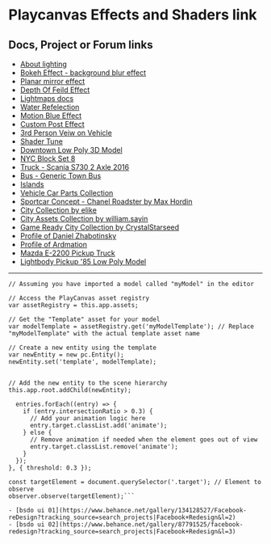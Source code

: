 # Playcanvas Effects and Shaders link
## Docs, Project or Forum links

- [About lighting](https://developer.playcanvas.com/en/user-manual/graphics/lighting/lights/)
- [Bokeh Effect - background blur effect](https://forum.playcanvas.com/t/bokeh-effect-just-for-background/26832)
- [Planar mirror effect](https://playcanvas.com/project/717166/overview/planar-mirror-reflection)
- [Depth Of Feild Effect](https://playcanvas.com/project/6461/overview)
- [Lightmaps docs](https://developer.playcanvas.com/user-manual/graphics/lighting/runtime-lightmaps/)
- [Water Refelection](https://playcanvas.com/project/712960/overview/water-reflections)
- [Motion Blue Effect](https://playcanvas.com/project/362233/overview/tutorial-motion-blur)
- [Custom Post Effect](https://playcanvas.com/project/406045/overview/tutorial-custom-post-effect)
- [3rd Person Veiw on Vehicle](https://playcanvas.com/project/715737/overview/vehicle-physics-3rd-person-cam)
- [Shader Tune](https://playcanvas.com/editor/scene/1389397)
- [Downtown Low Poly 3D Model](https://www.cgtrader.com/free-3d-models/exterior/cityscape/downtown-low-poly-3d-model)
- [NYC Block Set 8](https://www.cgtrader.com/free-3d-models/exterior/cityscape/nyc-block-set-8-f61d6947467ccd3aa5af24db320235dd)
- [Truck - Scania S730 2 Axle 2016](https://sketchfab.com/3d-models/scania-s730-2-axle-2016-891ee120d3734b439a9a5e63eaa10a4c)
- [Bus - Generic Town Bus](https://sketchfab.com/3d-models/generic-town-bus-14fe03d792914d51b6c6250b393c44fd)
- [Islands](https://sketchfab.com/3d-models/islands-0771b83eab04412e9df9aaf0083938df)
- [Vehicle Car Parts Collection](https://sketchfab.com/rSoXy/collections/vehicle-car-parts-1e5fae362968414c876ed747fac860ed)
- [Sportcar Concept - Chanel Roadster by Max Hordin](https://sketchfab.com/3d-models/sportcar-concept-chanel-roadster-by-max-hordin-41a55cde9adb45a9b54e146ea0b421d7)
- [City Collection by elike](https://sketchfab.com/elike/collections/city-371c1947a01240dc8a33cb26020e1226)
- [City Assets Collection by william.sayin](https://sketchfab.com/william.sayin/collections/city-assets-31b92166940a4099816a249f39200687)
- [Game Ready City Collection by CrystalStarseed](https://sketchfab.com/CrystalStarseed/collections/game-ready-city-30702135311f4737afd0ab5948e303be)
- [Profile of Daniel Zhabotinsky](https://sketchfab.com/DanielZhabotinsky)
- [Profile of Ardmation](https://sketchfab.com/ardmation)
- [Mazda E-2200 Pickup Truck](https://sketchfab.com/3d-models/mazda-e-2200-pickup-truck-3d6fe0687b074e2bb57bd931a9621d58)
- [Lightbody Pickup '85 Low Poly Model](https://sketchfab.com/3d-models/lightbody-pickup-85-low-poly-model-67beae18c3d24be68f9c8f0ec382d8e3)

***
```
// Assuming you have imported a model called "myModel" in the editor

// Access the PlayCanvas asset registry
var assetRegistry = this.app.assets;

// Get the "Template" asset for your model
var modelTemplate = assetRegistry.get('myModelTemplate'); // Replace "myModelTemplate" with the actual template asset name

// Create a new entity using the template
var newEntity = new pc.Entity();
newEntity.set('template', modelTemplate);


// Add the new entity to the scene hierarchy
this.app.root.addChild(newEntity);
```


```const observer = new IntersectionObserver((entries) => {
  entries.forEach((entry) => {
    if (entry.intersectionRatio > 0.3) {
      // Add your animation logic here
      entry.target.classList.add('animate');
    } else {
      // Remove animation if needed when the element goes out of view
      entry.target.classList.remove('animate');
    }
  });
}, { threshold: 0.3 });

const targetElement = document.querySelector('.target'); // Element to observe
observer.observe(targetElement);```

- [bsdo ui 01](https://www.behance.net/gallery/134128527/Facebook-reDesign?tracking_source=search_projects|Facebook+Redesign&l=2)
- [bsdo ui 02](https://www.behance.net/gallery/87791525/facebook-redesign?tracking_source=search_projects|Facebook+Redesign&l=3)